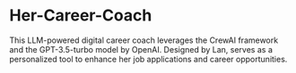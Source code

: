 # Her-Career-Coach
This LLM-powered digital career coach leverages the CrewAI framework and the GPT-3.5-turbo model by OpenAI. Designed by Lan, serves as a personalized tool to enhance her job applications and career opportunities.
